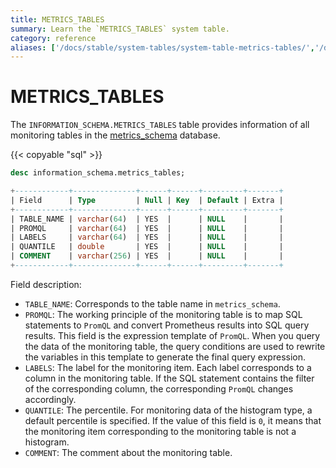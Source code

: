 ```yaml
---
title: METRICS_TABLES
summary: Learn the `METRICS_TABLES` system table.
category: reference
aliases: ['/docs/stable/system-tables/system-table-metrics-tables/','/docs/v4.0/system-tables/system-table-metrics-tables/','/docs/stable/reference/system-databases/metrics-tables/']
---
```


# METRICS_TABLES

The `INFORMATION_SCHEMA.METRICS_TABLES` table provides information of all monitoring tables in the [metrics_schema](/system-tables/system-table-metrics-schema.md) database.

{{< copyable "sql" >}}

```sql
desc information_schema.metrics_tables;
```

```sql
+------------+--------------+------+------+---------+-------+
| Field      | Type         | Null | Key  | Default | Extra |
+------------+--------------+------+------+---------+-------+
| TABLE_NAME | varchar(64)  | YES  |      | NULL    |       |
| PROMQL     | varchar(64)  | YES  |      | NULL    |       |
| LABELS     | varchar(64)  | YES  |      | NULL    |       |
| QUANTILE   | double       | YES  |      | NULL    |       |
| COMMENT    | varchar(256) | YES  |      | NULL    |       |
+------------+--------------+------+------+---------+-------+
```

Field description:

* `TABLE_NAME`: Corresponds to the table name in `metrics_schema`.
* `PROMQL`: The working principle of the monitoring table is to map SQL statements to `PromQL` and convert Prometheus results into SQL query results. This field is the expression template of `PromQL`. When you query the data of the monitoring table, the query conditions are used to rewrite the variables in this template to generate the final query expression.
* `LABELS`: The label for the monitoring item. Each label corresponds to a column in the monitoring table. If the SQL statement contains the filter of the corresponding column, the corresponding `PromQL` changes accordingly.
* `QUANTILE`: The percentile. For monitoring data of the histogram type, a default percentile is specified. If the value of this field is `0`, it means that the monitoring item corresponding to the monitoring table is not a histogram.
* `COMMENT`: The comment about the monitoring table.
